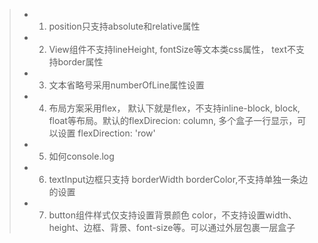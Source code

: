>+ 1. position只支持absolute和relative属性
>+ 2. View组件不支持lineHeight, fontSize等文本类css属性， text不支持border属性
>+ 3. 文本省略号采用numberOfLine属性设置
>+ 4. 布局方案采用flex， 默认下就是flex，不支持inline-block, block, float等布局。默认的flexDirecion: column, 多个盒子一行显示，可以设置 flexDirection: 'row'
>+ 5. 如何console.log
>+ 6. textInput边框只支持 borderWidth borderColor,不支持单独一条边的设置
>+ 7. button组件样式仅支持设置背景颜色 color，不支持设置width、height、边框、背景、font-size等。可以通过外层包裹一层盒子